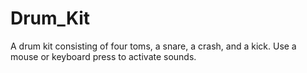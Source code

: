 # Drum_Kit
A drum kit consisting of four toms, a snare, a crash, and a kick.
Use a mouse or keyboard press to activate sounds.
